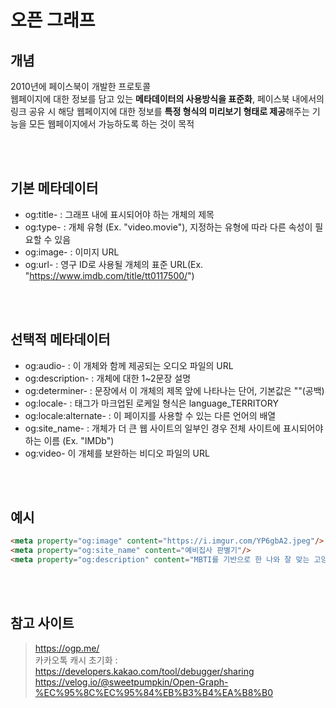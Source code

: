 # 오픈 그래프

## 개념

2010년에 페이스북이 개발한 프로토콜  
웹페이지에 대한 정보를 담고 있는 **메타데이터의 사용방식을 표준화**, 
페이스북 내에서의 링크 공유 시 해당 웹페이지에 대한 정보를 **특정 형식의 미리보기 형태로 제공**해주는 기능을 모든 웹페이지에서 가능하도록 하는 것이 목적

<br><br>

## 기본 메타데이터

* og:title- : 그래프 내에 표시되어야 하는 개체의 제목
* og:type- : 개체 유형 (Ex. "video.movie"), 지정하는 유형에 따라 다른 속성이 필요할 수 있음
* og:image- : 이미지 URL
* og:url- : 영구 ID로 사용될 개체의 표준 URL(Ex. "https://www.imdb.com/title/tt0117500/")

<br><br>

## 선택적 메타데이터

* og:audio- : 이 개체와 함께 제공되는 오디오 파일의 URL 
* og:description- : 개체에 대한 1~2문장 설명 
* og:determiner- : 문장에서 이 개체의 제목 앞에 나타나는 단어, 기본값은 ""(공백) 
* og:locale- : 태그가 마크업된 로케일 형식은 language_TERRITORY 
* og:locale:alternate- : 이 페이지를 사용할 수 있는 다른 언어의 배열 
* og:site_name- : 개체가 더 큰 웹 사이트의 일부인 경우 전체 사이트에 표시되어야 하는 이름 (Ex. "IMDb") 
* og:video- 이 개체를 보완하는 비디오 파일의 URL

<br><br>

## 예시

```html
<meta property="og:image" content="https://i.imgur.com/YP6gbA2.jpeg"/>
<meta property="og:site_name" content="예비집사 판별기"/>
<meta property="og:description" content="MBTI를 기반으로 한 나와 잘 맞는 고양이 찾기 🐈"/>
```

<br><br>

## 참고 사이트

> https://ogp.me/  
> 카카오톡 캐시 초기화 : https://developers.kakao.com/tool/debugger/sharing  
> https://velog.io/@sweetpumpkin/Open-Graph-%EC%95%8C%EC%95%84%EB%B3%B4%EA%B8%B0
